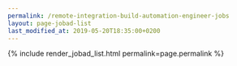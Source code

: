 ```yaml
---
permalink: /remote-integration-build-automation-engineer-jobs
layout: page-jobad-list
last_modified_at: 2019-05-20T18:35:00+0200
---
```

{% include render_jobad_list.html permalink=page.permalink %}

